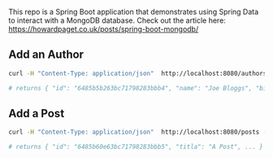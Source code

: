 This repo is a Spring Boot application that demonstrates using Spring Data to interact with a MongoDB database. Check out the article here: https://howardpaget.co.uk/posts/spring-boot-mongodb/

## Add an Author

```bash
curl -H "Content-Type: application/json"  http://localhost:8080/authors --data '{ "name": "Joe Bloggs", "bio": "..." }'

# returns { "id": "6485b5b263bc71798283bbb4", "name": "Joe Bloggs", "bio": "..." }
```

## Add a Post

```bash
curl -H "Content-Type: application/json"  http://localhost:8080/posts --data '{ "title": "A Post", "authorId": "6485b5b263bc71798283bbb4", "publishedDateTime": "2023-06-10T09:00:00", "tags": ["computing", "mathematics"], "body": "..." }'

# returns { "id": "6485b60e63bc71798283bbb5", "titla": "A Post", ... }
```